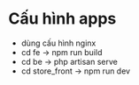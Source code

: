 # Cấu hình apps

- dùng cấu hình nginx
- cd fe -> npm run build
- cd be -> php artisan serve
- cd store_front -> npm run dev
